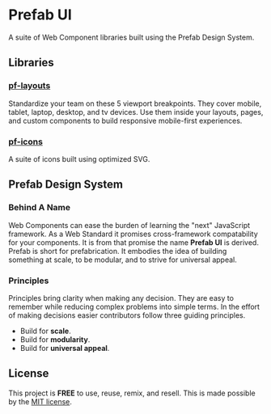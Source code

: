 # Prefab UI

A suite of Web Component libraries built using the Prefab Design System.

## Libraries

### [pf-layouts](/packages/pf-layouts/README.md)

Standardize your team on these 5 viewport breakpoints. They cover mobile, tablet, laptop, desktop, and tv devices. Use them inside your layouts, pages, and custom components to build responsive mobile-first experiences.

### [pf-icons](/packages/pf-icons/README.md)

A suite of icons built using optimized SVG.

## Prefab Design System

### Behind A Name

Web Components can ease the burden of learning the "next" JavaScript framework. As a Web Standard it promises cross-framework compatability for your components. It is from that promise the name **Prefab UI** is derived. Prefab is short for prefabrication. It embodies the idea of building something at scale, to be modular, and to strive for universal appeal.

### Principles

Principles bring clarity when making any decision. They are easy to remember while reducing complex problems into simple terms. In the effort of making decisions easier contributors follow three guiding principles.

- Build for **scale**.
- Build for **modularity**.
- Build for **universal appeal**.

## License

This project is __FREE__ to use, reuse, remix, and resell. This is made possible by the [MIT license](/LICENSE).
